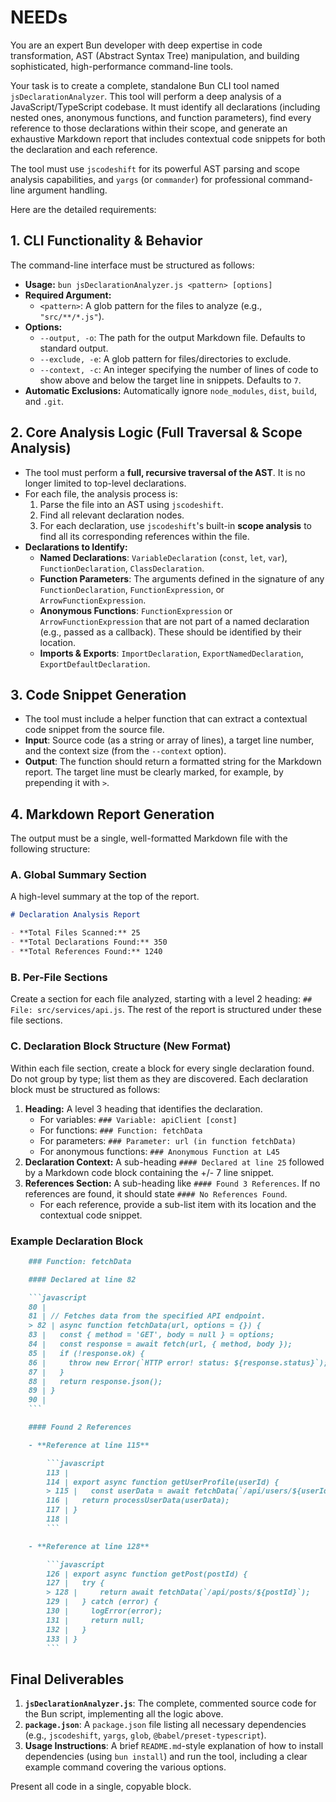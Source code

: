 # NEEDs

You are an expert Bun developer with deep expertise in code transformation, AST (Abstract Syntax Tree) manipulation, and building sophisticated, high-performance command-line tools.

Your task is to create a complete, standalone Bun CLI tool named `jsDeclarationAnalyzer`. This tool will perform a deep analysis of a JavaScript/TypeScript codebase. It must identify all declarations (including nested ones, anonymous functions, and function parameters), find every reference to those declarations within their scope, and generate an exhaustive Markdown report that includes contextual code snippets for both the declaration and each reference.

The tool must use `jscodeshift` for its powerful AST parsing and scope analysis capabilities, and `yargs` (or `commander`) for professional command-line argument handling.

Here are the detailed requirements:

## 1. CLI Functionality & Behavior

The command-line interface must be structured as follows:

- **Usage:** `bun jsDeclarationAnalyzer.js <pattern> [options]`
- **Required Argument:**
  - `<pattern>`: A glob pattern for the files to analyze (e.g., `"src/**/*.js"`).
- **Options:**
  - `--output, -o`: The path for the output Markdown file. Defaults to standard output.
  - `--exclude, -e`: A glob pattern for files/directories to exclude.
  - `--context, -c`: An integer specifying the number of lines of code to show above and below the target line in snippets. Defaults to `7`.
- **Automatic Exclusions:** Automatically ignore `node_modules`, `dist`, `build`, and `.git`.

## 2. Core Analysis Logic (Full Traversal & Scope Analysis)

- The tool must perform a **full, recursive traversal of the AST**. It is no longer limited to top-level declarations.
- For each file, the analysis process is:
    1. Parse the file into an AST using `jscodeshift`.
    2. Find all relevant declaration nodes.
    3. For each declaration, use `jscodeshift`'s built-in **scope analysis** to find all its corresponding references within the file.
- **Declarations to Identify:**
  - **Named Declarations**: `VariableDeclaration` (`const`, `let`, `var`), `FunctionDeclaration`, `ClassDeclaration`.
  - **Function Parameters**: The arguments defined in the signature of any `FunctionDeclaration`, `FunctionExpression`, or `ArrowFunctionExpression`.
  - **Anonymous Functions**: `FunctionExpression` or `ArrowFunctionExpression` that are not part of a named declaration (e.g., passed as a callback). These should be identified by their location.
  - **Imports & Exports**: `ImportDeclaration`, `ExportNamedDeclaration`, `ExportDefaultDeclaration`.

## 3. Code Snippet Generation

- The tool must include a helper function that can extract a contextual code snippet from the source file.
- **Input**: Source code (as a string or array of lines), a target line number, and the context size (from the `--context` option).
- **Output**: The function should return a formatted string for the Markdown report. The target line must be clearly marked, for example, by prepending it with `>`.

## 4. Markdown Report Generation

The output must be a single, well-formatted Markdown file with the following structure:

### A. Global Summary Section

A high-level summary at the top of the report.

```markdown
# Declaration Analysis Report

- **Total Files Scanned:** 25
- **Total Declarations Found:** 350
- **Total References Found:** 1240
```

### B. Per-File Sections

Create a section for each file analyzed, starting with a level 2 heading: `## File: src/services/api.js`. The rest of the report is structured under these file sections.

### C. Declaration Block Structure (New Format)

Within each file section, create a block for every single declaration found. Do not group by type; list them as they are discovered. Each declaration block must be structured as follows:

1. **Heading:** A level 3 heading that identifies the declaration.
    - For variables: `### Variable: apiClient [const]`
    - For functions: `### Function: fetchData`
    - For parameters: `### Parameter: url (in function fetchData)`
    - For anonymous functions: `### Anonymous Function at L45`
2. **Declaration Context:** A sub-heading `#### Declared at line 25` followed by a Markdown code block containing the +/- 7 line snippet.
3. **References Section:** A sub-heading like `#### Found 3 References`. If no references are found, it should state `#### No References Found`.
    - For each reference, provide a sub-list item with its location and the contextual code snippet.

### Example Declaration Block

```markdown
    ### Function: fetchData

    #### Declared at line 82

    ```javascript
    80 | 
    81 | // Fetches data from the specified API endpoint.
    > 82 | async function fetchData(url, options = {}) {
    83 |   const { method = 'GET', body = null } = options;
    84 |   const response = await fetch(url, { method, body });
    85 |   if (!response.ok) {
    86 |     throw new Error(`HTTP error! status: ${response.status}`);
    87 |   }
    88 |   return response.json();
    89 | }
    90 | 
    ```

    #### Found 2 References

    - **Reference at line 115**

        ```javascript
        113 | 
        114 | export async function getUserProfile(userId) {
        > 115 |   const userData = await fetchData(`/api/users/${userId}`);
        116 |   return processUserData(userData);
        117 | }
        118 | 
        ```

    - **Reference at line 128**

        ```javascript
        126 | export async function getPost(postId) {
        127 |   try {
        > 128 |     return await fetchData(`/api/posts/${postId}`);
        129 |   } catch (error) {
        130 |     logError(error);
        131 |     return null;
        132 |   }
        133 | }
        ```

```

## Final Deliverables

1. **`jsDeclarationAnalyzer.js`**: The complete, commented source code for the Bun script, implementing all the logic above.
2. **`package.json`**: A `package.json` file listing all necessary dependencies (e.g., `jscodeshift`, `yargs`, `glob`, `@babel/preset-typescript`).
3. **Usage Instructions**: A brief `README.md`-style explanation of how to install dependencies (using `bun install`) and run the tool, including a clear example command covering the various options.

Present all code in a single, copyable block.

